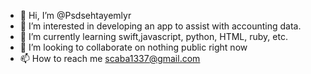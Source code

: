 - 👋 Hi, I’m @Psdsehtayemlyr
- 👀 I’m interested in developing an app to assist with accounting data.    
- 🌱 I’m currently learning swift,javascript, python, HTML, ruby, etc. 
- 💞️ I’m looking to collaborate on nothing public right now
- 📫 How to reach me scaba1337@gmail.com

<!---
Psdsehtayemlyr/Psdsehtayemlyr is a ✨ special ✨ repository because its `README.md` (this file) appears on your GitHub profile.
You can click the Preview link to take a look at your changes.
--->
